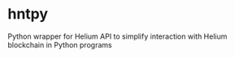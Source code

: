 # hntpy
Python wrapper for Helium API to simplify interaction with Helium blockchain in Python programs
